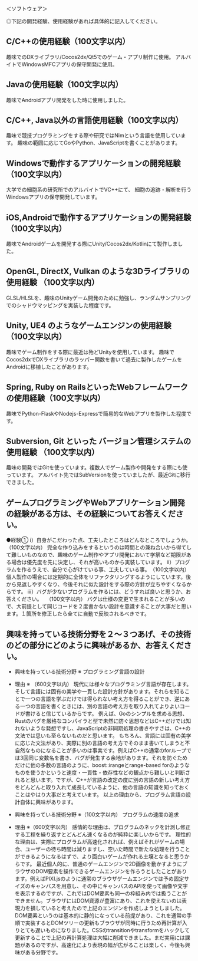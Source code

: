 ＜ソフトウェア＞

◎下記の開発経験、使用経験があれば具体的に記入してください。

## C/C++の使用経験（100文字以内）
趣味でのDXライブラリ/Cocos2dx/Qt5でのゲーム・アプリ制作に使用。
アルバイトでWindowsMFCアプリの保守開発に使用。

## Javaの使用経験（100文字以内）
趣味でAndroidアプリ開発をした時に使用しました。

## C/C++, Java以外の言語使用経験（100文字以内）
趣味で競技プログラミングをする際や研究ではNimという言語を使用しています。
趣味の範囲に応じてGoやPython、JavaScriptを書くことがあります。

## Windowsで動作するアプリケーションの開発経験（100文字以内）
大学での細胞系の研究所でのアルバイトでVC++にて、
細胞の追跡・解析を行うWindowsアプリの保守開発しています。

## iOS,Androidで動作するアプリケーションの開発経験（100文字以内）
趣味でAndroidゲームを開発する際にUnity/Cocos2dx/Kotlinにて製作しました。

## OpenGL, DirectX, Vulkan のような3Dライブラリの使用経験 （100文字以内）
GLSL/HLSLを、趣味のUnityゲーム開発のために勉強し、ランダムサンプリングでのシャドウマッピングを実装した程度です。

## Unity, UE4 のようなゲームエンジンの使用経験（100文字以内）
趣味でゲーム制作をする際に最近は殆どUnityを使用しています。
趣味でCocos2dxでDXライブラリのラッパー関数を書いて過去に製作したゲームをAndroidに移植したことがあります。

## Spring, Ruby on RailsといったWebフレームワークの使用経験（100文字以内）
趣味でPython-FlaskやNodejs-Expressで簡易的なWebアプリを製作した程度です。

## Subversion, Git といった バージョン管理システムの使用経験 （100文字以内）
趣味の開発ではGitを使っています。複数人でゲーム製作や開発をする際にも使っています。
アルバイト先ではSubVersionを使っていましたが、最近Gitに移行できました。

## ゲームプログラミングやWebアプリケーション開発の経験がある方は、その経験についてお答えください。
●経験①
ⅰ）自身がこだわった点、工夫したところはどんなところでしょうか。（100文字以内）
完全な作り込みをするというのは時間との兼ね合いから得てして難しいものなので、趣味のゲーム制作やアプリ開発において学祭など期限がある場合は優先度を先に決定し、それが高いものから実装しています。
ⅱ）プログラムを作るうえで、自分で心がけている事、工夫している事。　（100文字以内）
個人製作の場合には定期的に全体をリファクタリングするようにしています。後から見返しやすくなり、今後それに似た設計をする際の方針が立ちやすくなるからです。
ⅲ）バグが少ないプログラムを作るには、どうすれば良いと思うか、お答えください。　 （100文字以内）
バグは仕様の変更で生まれることが多いので、大前提として同じコードを２度書かない設計を意識することが大事だと思います。１箇所を修正したら全てに自動で反映されるべきです。

## 興味を持っている技術分野を２～３つあげ、その技術のどの部分にどのように興味があるか、お答えください。
- 興味を持っている技術分野 ※
プログラミング言語の設計
- 理由 ※ （600文字以内）
現代には様々なプログラミング言語が存在します。そして言語には固有の美学や一貫した設計方針があります。それらを知ることで一つの言語を学ぶだけでは得られない考え方を得ることができ、逆にある一つの言語を書くときには、別の言語の考え方を取り入れてよりよいコードが書けると信じているからです。
例えば、Goのシンプルを求める思想、Rustのバグを厳格なコンパイラと型で未然に防ぐ思想などはC++だけでは知れないような発想ですし、JavaScriptの非同期処理の書きやすさは、C++の文法では思いも至らないものだと思います。
もちろん、言語には固有の美学に応じた文法があり、実際に別の言語の考え方でそのまま書いてしまうと不自然なものになることが多いのは事実です。例えばC++の通常のforループでは3回同じ変数名を書き、バグが発生する余地があります。それを防ぐためだけに他の多数の言語のように、boost::irangeとrange-based forのようなものを使うかというと速度・一貫性・依存性などの観点から難しいと判断されると思います。ですが、C++が言語の改定の度に別の言語の新しい考え方をどんどんと取り入れて成長しているように、他の言語の知識を知っておくことはやはり大事だと考えています。
以上の理由から、プログラム言語の設計自体に興味があります。

- 興味を持っている技術分野 ※（100文字以内）
プログラムの速度の追求
- 理由 ※（600文字以内）
感情的な理由は、プログラムのネックを計測し修正する工程を繰り返すとどんどん速くなるのが純粋に楽しいからです。
理性的な理由は、実際にプログラムが高速化されれば、例えばそれがゲームの場合、ユーザーの待ち時間は減りますし、空いた時間で新たな処理を行うことができるようになるはずで、より面白いゲームが作れる土壌となると思うからです。
最近個人的に、普通のゲームエンジンで2D画像を動かすようにブラウザのDOM要素を操作できるゲームエンジンを作ろうとしたことがあります。例えばPIXI.jsのように通常のブラウザゲームエンジンでは予め固定サイズのキャンバスを用意し、その中にキャンバスのAPIを使って画像や文字を表示するのですが、これではDOM要素も同一の枠組み内では扱うことができません。ブラウザにはDOM資源が豊富にあり、これを使えないのは表現力を損していると考えたので上記のエンジンを作成しようとしました。DOM要素というのは基本的に静的になっている前提があり、これを通常の手順で実装するとDOMツリーの更新もブラウザが同時に行うため再計算が入りとても遅いものになりました。CSSのtransitionやtransformをハックして更新することで上記の再計算処理は大幅に削減できました。まだ実用には課題があるのですが、高速化により表現の幅が広がることは楽しく、今後も興味がある分野です。

